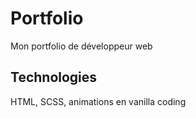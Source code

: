 # Portfolio

Mon portfolio de développeur web

## Technologies

HTML, SCSS, animations en vanilla coding
